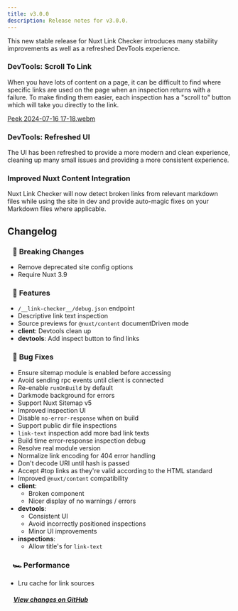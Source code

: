 ```yaml
---
title: v3.0.0
description: Release notes for v3.0.0.
---
```


This new stable release for Nuxt Link Checker introduces many stability improvements as well as a refreshed DevTools experience.

### DevTools: Scroll To Link

When you have lots of content on a page, it can be difficult to find where specific links are used on the page when an inspection returns with a failure. To make finding them easier, each inspection has a "scroll to" button which will take you directly to the link.

[Peek 2024-07-16 17-18.webm](https://github.com/user-attachments/assets/6a37fed8-8433-473c-bcb1-07c9f1891e6c)

### DevTools: Refreshed UI

The UI has been refreshed to provide a more modern and clean experience, cleaning up many small issues and providing a more consistent experience.

### Improved Nuxt Content Integration

Nuxt Link Checker will now detect broken links from relevant markdown files while using the site in dev and
provide auto-magic fixes on your Markdown files where applicable.

## Changelog

### &nbsp;&nbsp;&nbsp;🚨 Breaking Changes

- Remove deprecated site config options
- Require Nuxt 3.9

### &nbsp;&nbsp;&nbsp;🚀 Features

- `/__link-checker__/debug.json` endpoint
- Descriptive link text inspection
- Source previews for `@nuxt/content` documentDriven mode
- **client**: Devtools clean up
- **devtools**: Add inspect button to find links

### &nbsp;&nbsp;&nbsp;🐞 Bug Fixes

- Ensure sitemap module is enabled before accessing
- Avoid sending rpc events until client is connected
- Re-enable `runOnBuild` by default
- Darkmode background for errors
- Support Nuxt Sitemap v5
- Improved inspection UI
- Disable `no-error-response` when on build
- Support public dir file inspections
- `link-text` inspection add more bad link texts
- Build time error-response inspection debug
- Resolve real module version
- Normalize link encoding for 404 error handling
- Don't decode URI until hash is passed
- Accept #top links as they're valid according to the HTML standard
- Improved `@nuxt/content` compatibility
- **client**:
  - Broken component
  - Nicer display of no warnings / errors
- **devtools**:
  - Consistent UI
  - Avoid incorrectly positioned inspections
  - Minor UI improvements
- **inspections**:
  - Allow title's for `link-text`

### &nbsp;&nbsp;&nbsp;🏎 Performance

- Lru cache for link sources

##### &nbsp;&nbsp;&nbsp;&nbsp;[View changes on GitHub](https://github.com/harlan-zw/nuxt-link-checker/compare/v2.1.11...v3.0.0)

